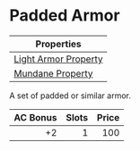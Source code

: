 # Padded Armor

| Properties                                                                |
| ------------------------------------------------------------------------- |
| [Light Armor Property](../../Armor%20Properties/Light%20Armor%20Property.md) |
| [Mundane Property](../../Material%20Properties/Mundane%20Property.md)  |

A set of padded or similar armor.

| AC Bonus | Slots | Price |
| -------: | ----: | ----: |
|       +2 |     1 |   100 |
